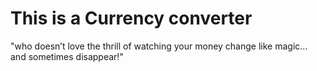# This is a Currency converter<br>
"who doesn’t love the thrill of watching your money change like magic... and sometimes disappear!"
